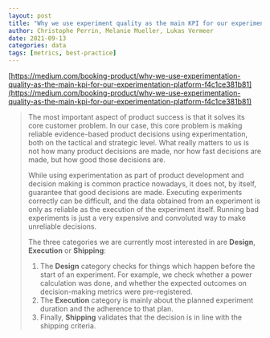 ```yaml
---
layout: post
title: "Why we use experiment quality as the main KPI for our experimentation platform"
author: Christophe Perrin, Melanie Mueller, Lukas Vermeer
date: 2021-09-13
categories: data
tags: [metrics, best-practice]
---
```

[https://medium.com/booking-product/why-we-use-experimentation-quality-as-the-main-kpi-for-our-experimentation-platform-f4c1ce381b81](https://medium.com/booking-product/why-we-use-experimentation-quality-as-the-main-kpi-for-our-experimentation-platform-f4c1ce381b81)

>  The most important aspect of product success is that it solves its core customer problem. In our case, this core problem is making reliable evidence-based product decisions using experimentation, both on the tactical and strategic level. What really matters to us is not how many product decisions are made, nor how fast decisions are made, but how good those decisions are.
>
> While using experimentation as part of product development and decision making is common practice nowadays, it does not, by itself, guarantee that good decisions are made. Executing experiments correctly can be difficult, and the data obtained from an experiment is only as reliable as the execution of the experiment itself. Running bad experiments is just a very expensive and convoluted way to make unreliable decisions.
>
> The three categories we are currently most interested in are **Design**, **Execution** or **Shipping**:
>
> 1. The **Design** category checks for things which happen before the start of an experiment. For example, we check whether a power calculation was done, and whether the expected outcomes on decision-making metrics were pre-registered.
> 2. The **Execution** category is mainly about the planned experiment duration and the adherence to that plan.
> 3. Finally, **Shipping** validates that the decision is in line with the shipping criteria.
